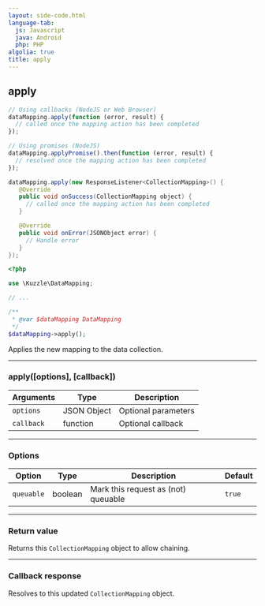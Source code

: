 ```yaml
---
layout: side-code.html
language-tab:
  js: Javascript
  java: Android
  php: PHP
algolia: true
title: apply
---
```


## apply

```js
// Using callbacks (NodeJS or Web Browser)
dataMapping.apply(function (error, result) {
  // called once the mapping action has been completed
});

// Using promises (NodeJS)
dataMapping.applyPromise().then(function (error, result) {
  // resolved once the mapping action has been completed
});
```

```java
dataMapping.apply(new ResponseListener<CollectionMapping>() {
   @Override
   public void onSuccess(CollectionMapping object) {
     // called once the mapping action has been completed
   }

   @Override
   public void onError(JSONObject error) {
     // Handle error
   }
});
```

```php
<?php

use \Kuzzle\DataMapping;

// ...

/**
 * @var $dataMapping DataMapping
 */
$dataMapping->apply();
```

Applies the new mapping to the data collection.

---

### apply([options], [callback])

| Arguments | Type | Description |
|---------------|---------|----------------------------------------|
| ``options`` | JSON Object | Optional parameters |
| ``callback`` | function | Optional callback |

---

### Options

| Option | Type | Description | Default |
|---------------|---------|----------------------------------------|---------|
| ``queuable`` | boolean | Mark this request as (not) queuable | ``true`` |

---

### Return value

Returns this `CollectionMapping` object to allow chaining.

---

### Callback response

Resolves to this updated `CollectionMapping` object.
